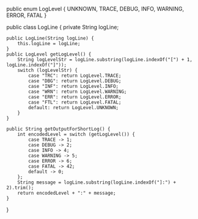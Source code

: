 public enum LogLevel {
    UNKNOWN,
    TRACE,
    DEBUG,
    INFO,
    WARNING,
    ERROR,
    FATAL
}

public class LogLine {
    private String logLine;

    public LogLine(String logLine) {
        this.logLine = logLine;
    }
    public LogLevel getLogLevel() {
        String logLevelStr = logLine.substring(logLine.indexOf("[") + 1, logLine.indexOf("]"));
        switch (logLevelStr) {
            case "TRC": return LogLevel.TRACE;
            case "DBG": return LogLevel.DEBUG;
            case "INF": return LogLevel.INFO;
            case "WRN": return LogLevel.WARNING;
            case "ERR": return LogLevel.ERROR;
            case "FTL": return LogLevel.FATAL;
            default: return LogLevel.UNKNOWN;
        }
    }

    public String getOutputForShortLog() {
        int encodedLevel = switch (getLogLevel()) {
            case TRACE -> 1;
            case DEBUG -> 2;
            case INFO -> 4;
            case WARNING -> 5;
            case ERROR -> 6;
            case FATAL -> 42;
            default -> 0;
        };
        String message = logLine.substring(logLine.indexOf("]:") + 2).trim();
        return encodedLevel + ":" + message;
    }
}
